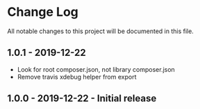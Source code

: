 # Change Log
All notable changes to this project will be documented in this file.

## 1.0.1 - 2019-12-22
- Look for root composer.json, not library composer.json
- Remove travis xdebug helper from export

## 1.0.0 - 2019-12-22 - Initial release
